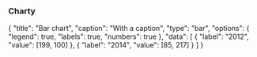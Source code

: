 ### Charty

{
  "title":   "Bar chart",
  "caption": "With a caption",
  "type":    "bar",
  "options": {
    "legend":  true,
    "labels":  true,
    "numbers": true
  },
  "data": [
    { "label": "2012", "value": [199, 100] },
    { "label": "2014", "value": [85, 217] }
  ]
}